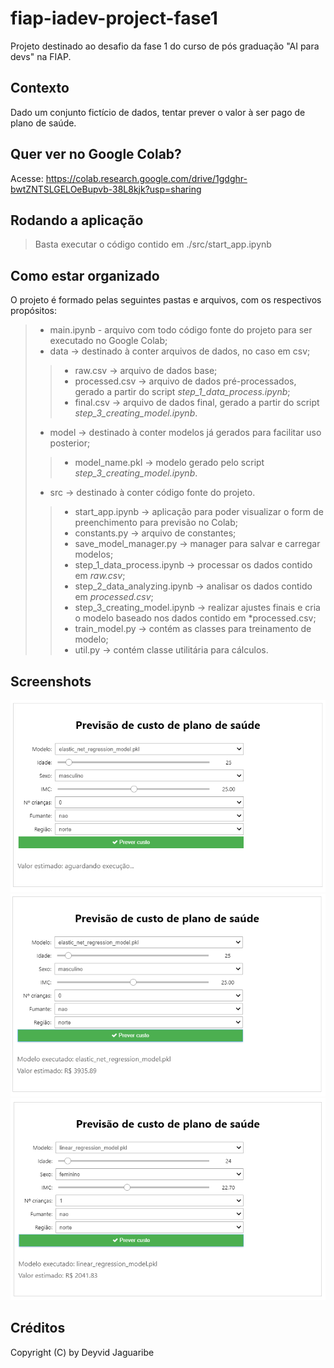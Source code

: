 # fiap-iadev-project-fase1
Projeto destinado ao desafio da fase 1 do curso de pós graduação "AI para devs" na FIAP.

## Contexto
Dado um conjunto fictício de dados, tentar prever o valor à ser pago de plano de saúde.

## Quer ver no Google Colab?
Acesse: https://colab.research.google.com/drive/1gdghr-bwtZNTSLGELOeBupvb-38L8kjk?usp=sharing

## Rodando a aplicação
> Basta executar o código contido em ./src/start_app.ipynb

## Como estar organizado
O projeto é formado pelas seguintes pastas e arquivos, com os respectivos propósitos:
> - main.ipynb - arquivo com todo código fonte do projeto para ser executado no Google Colab;
> - data -> destinado à conter arquivos de dados, no caso em csv;
>> - raw.csv -> arquivo de dados base;
>> - processed.csv -> arquivo de dados pré-processados, gerado a partir do script *step_1_data_process.ipynb*;
>> - final.csv -> arquivo de dados final, gerado a partir do script *step_3_creating_model.ipynb*.
> - model -> destinado à conter modelos já gerados para facilitar uso posterior;
>> - model_name.pkl -> modelo gerado pelo script *step_3_creating_model.ipynb*.
> - src -> destinado à conter código fonte do projeto.
>> - start_app.ipynb -> aplicação para poder visualizar o form de preenchimento para previsão no Colab;
>> - constants.py -> arquivo de constantes;
>> - save_model_manager.py -> manager para salvar e carregar modelos;
>> - step_1_data_process.ipynb -> processar os dados contido em *raw.csv*;
>> - step_2_data_analyzing.ipynb -> analisar os dados contido em *processed.csv*;
>> - step_3_creating_model.ipynb -> realizar ajustes finais e cria o modelo baseado nos dados contido em *processed.csv;
>> - train_model.py -> contém as classes para treinamento de modelo;
>> - util.py -> contém classe utilitária para cálculos.

## Screenshots
![Form](./img/screenshot_1.PNG)
![Form submetido](./img/screenshot_2.PNG)
![Testando outro modelo](./img/screenshot_3.PNG)

## Créditos
Copyright (C) by Deyvid Jaguaribe

